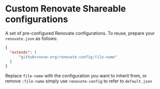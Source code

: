 # Custom Renovate Shareable configurations

A set of pre-configured Renovate configurations.
To reuse, prepare your `renovate.json` as follows:

```json
{
  "extends": [
      "github>revue-org/renovate-config:file-name"
  ]
}
```

Replace `file-name` with the configuration you want to inherit from, or remove `:file-name` simply use `renovate-config` to refer to `default.json`


